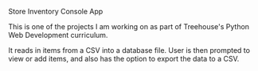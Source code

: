 Store Inventory Console App

This is one of the projects I am working on as part of Treehouse's Python Web Development curriculum.

It reads in items from a CSV into a database file. User is then prompted to view or add items, and also has the option to export the data to a CSV.
